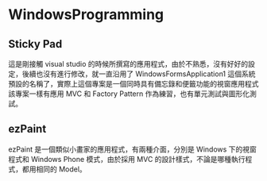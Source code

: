 # WindowsProgramming

## Sticky Pad
這是剛接觸 visual studio 的時候所撰寫的應用程式，由於不熟悉，沒有好好的設定，後續也沒有進行修改，就一直沿用了 WindowsFormsApplication1 這個系統預設的名稱了，實際上這個專案是一個同時具有備忘錄和便籤功能的視窗應用程式
該專案一樣有應用 MVC 和 Factory Pattern 作為練習，也有單元測試與圖形化測試。

## ezPaint
ezPaint 是一個類似小畫家的應用程式，有兩種介面，分別是 Windows 下的視窗程式和 Windows Phone 模式，由於採用 MVC 的設計樣式，不論是哪種執行程式，都用相同的 Model。
